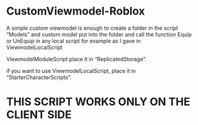 # CustomViewmodel-Roblox

A simple custom viewmodel is enough to create a folder in the script “Models” and custom model put into the folder and call the function Equip or UnEquip in any local script for example as I gave in ViewmodelLocalScript

ViewmodelModuleScript place it in “ReplicatedStorage”.

if you want to use ViewmodelLocalScript, place it in “StarterCharacterScripts”.

# THIS SCRIPT WORKS ONLY ON THE CLIENT SIDE

